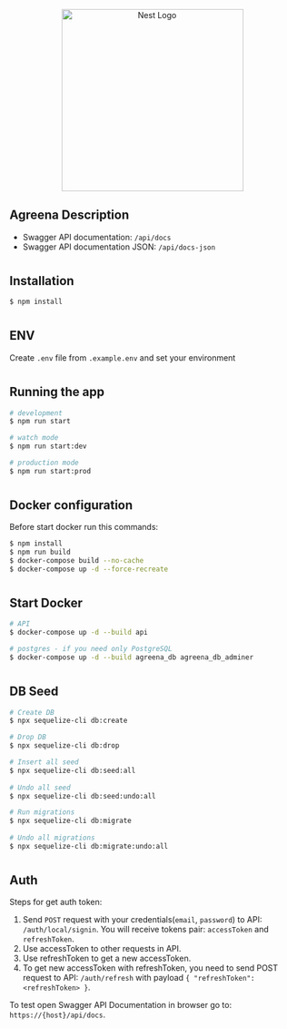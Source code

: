 <p align="center">
  <a href="http://nestjs.com/" target="blank"><img src="https://nestjs.com/img/logo_text.svg" width="320" alt="Nest Logo" /></a>
</p>

[circleci-image]: https://img.shields.io/circleci/build/github/nestjs/nest/master?token=abc123def456

[circleci-url]: https://circleci.com/gh/nestjs/nest

## Agreena Description

- Swagger API documentation: `/api/docs`
  <br>
- Swagger API documentation JSON: `/api/docs-json`

#

## Installation

```bash
$ npm install
```

#

## ENV

Create `.env` file from `.example.env` and set your environment

#

## Running the app

```bash
# development
$ npm run start

# watch mode
$ npm run start:dev

# production mode
$ npm run start:prod
```

#

## Docker configuration

Before start docker run this commands:

```bash
$ npm install 
$ npm run build
$ docker-compose build --no-cache
$ docker-compose up -d --force-recreate
```

#

## Start Docker

```bash
# API
$ docker-compose up -d --build api

# postgres - if you need only PostgreSQL
$ docker-compose up -d --build agreena_db agreena_db_adminer
```

#

## DB Seed

```bash 
# Create DB
$ npx sequelize-cli db:create

# Drop DB
$ npx sequelize-cli db:drop

# Insert all seed
$ npx sequelize-cli db:seed:all
 
# Undo all seed
$ npx sequelize-cli db:seed:undo:all

# Run migrations
$ npx sequelize-cli db:migrate
 
# Undo all migrations
$ npx sequelize-cli db:migrate:undo:all
```

#

## Auth

Steps for get auth token:
<br>

1. Send `POST` request with your credentials(`email`, `password`) to API: `/auth/local/signin`. You will receive tokens
   pair: `accessToken` and `refreshToken`.
2. Use accessToken to other requests in API.
3. Use refreshToken to get a new accessToken.
4. To get new accessToken with refreshToken, you need to send POST request to API: `/auth/refresh` with
   payload `{ "refreshToken": <refreshToken> }`.

To test open Swagger API Documentation in browser go to: `https://{host}/api/docs`.